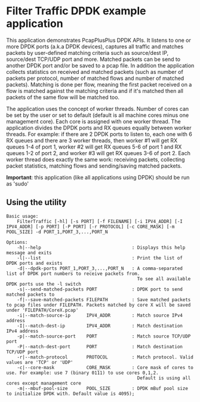 Filter Traffic DPDK example application
=======================================

This application demonstrates PcapPlusPlus DPDK APIs. 
It listens to one or more DPDK ports (a.k.a DPDK devices), captures all traffic and matches packets by user-defined matching criteria such as source/dest IP, source/dest TCP/UDP port and more. 
Matched packets can be send to another DPDK port and/or be saved to a pcap file. 
In addition the application collects statistics on received and matched packets (such as number of packets per protocol, number of matched flows and number of matched packets).
Matching is done per flow, meaning the first packet received on a flow is matched against the matching criteria and if it's matched then all packets of the same flow will be matched too.

The application uses the concept of worker threads. Number of cores can be set by the user or set to default (default is all machine cores minus one management core). 
Each core is assigned with one worker thread. The application divides the DPDK ports and RX queues equally between worker threads.
For example: if there are 2 DPDK ports to listen to, each one with 6 RX queues and there are 3 worker threads, then worker #1 will get RX queues 1-4 of port 1, worker #2 will get RX queues 5-6 of port 1 
and RX queues 1-2 of port 2, and worker #3 will get RX queues 3-6 of port 2.
Each worker thread does exactly the same work: receiving packets, collecting packet statistics, matching flows and sending/saving matched packets.

__Important__: this application (like all applications using DPDK) should be run as 'sudo'


Using the utility
-----------------
	Basic usage: 
		FilterTraffic [-hl] [-s PORT] [-f FILENAME] [-i IPV4_ADDR] [-I IPV4_ADDR] [-p PORT] [-P PORT] [-r PROTOCOL] [-c CORE_MASK] [-m POOL_SIZE] -d PORT_1,PORT_3,...,PORT_N

	Options:
	    -h|--help                                  : Displays this help message and exits
	    -l|--list                                  : Print the list of DPDK ports and exists
	    -d|--dpdk-ports PORT_1,PORT_3,...,PORT_N   : A comma-separated list of DPDK port numbers to receive packets from.
	                                                 To see all available DPDK ports use the -l switch
	    -s|--send-matched-packets PORT             : DPDK port to send matched packets to
	    -f|--save-matched-packets FILEPATH         : Save matched packets to pcap files under FILEPATH. Packets matched by core X will be saved under 'FILEPATH/CoreX.pcap'
	    -i|--match-source-ip      IPV4_ADDR        : Match source IPv4 address
	    -I|--match-dest-ip        IPV4_ADDR        : Match destination IPv4 address
	    -p|--match-source-port    PORT             : Match source TCP/UDP port
	    -P|--match-dest-port      PORT             : Match destination TCP/UDP port
	    -r|--match-protocol       PROTOCOL         : Match protocol. Valid values are 'TCP' or 'UDP'
	    -c|--core-mask            CORE_MASK        : Core mask of cores to use. For example: use 7 (binary 0111) to use cores 0,1,2.
	                                                 Default is using all cores except management core
	    -m|--mbuf-pool-size       POOL_SIZE        : DPDK mBuf pool size to initialize DPDK with. Default value is 4095);